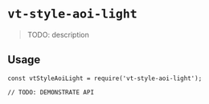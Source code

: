# `vt-style-aoi-light`

> TODO: description

## Usage

```
const vtStyleAoiLight = require('vt-style-aoi-light');

// TODO: DEMONSTRATE API
```
